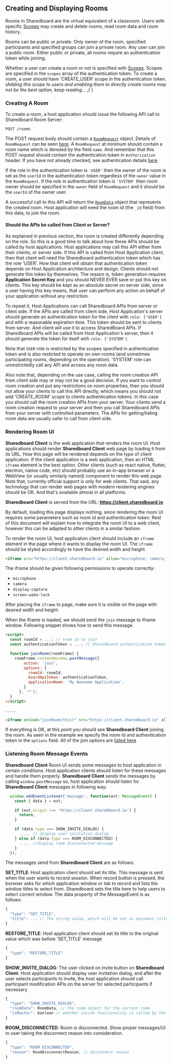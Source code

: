 
## Creating and Displaying Rooms
Rooms in Sharedboard are the virtual equivalent of a classroom. Users with specific [Scopes](./auth-types.md) may create and delete rooms, read room data and room history.

Rooms can be public or private. Only owner of the room, specified participants and specified groups can join a private room. Any user can join a public room. Either public or private, all rooms require an authentication token while joining.

Whether a user can create a room or not is specified with [Scopes](./auth-types.md). Scopes are specified in the `scopes` array of the authentication token. To create a room, a user should have 'CREATE_USER' scope in the authentication token. (*Adding this scope to users and enabling them to directly create rooms may not be the best option, keep reading... ;)* )

### Creating A Room
To create a room, a host application should issue the following API call to Sharedboard Room Server:
``` HTTP
POST /rooms
```
The POST request body should contain a [`RoomRequest`](./room-types.md#roomrequest) object. Details of `RoomRequest` can be seen [here](./room-types.md#roomrequest). A `RoomRequest` at minimum should contain a room name which is denoted by the field `name`. And remember that this POST request should contain the authentication token in `Authorization` header. If you have not already checked, see authentication details [here](./communication.md)

If the role in the authentication token is `'USER'` then the owner of the room is set as the `userId` in the authentication token regardless of the `owner` value in the `RoomRequest`. If the role in authentication token is `'SYSTEM'` then room owner should be specified in the `owner` field of `RoomRequest` and it should be the `userId` of the owner user.

A successful call to this API will return the [`RoomData`](./room-types.md#roomdata) object that represents the created room. Host application will need the room id (the `_id` field) from this data, to join the room.

#### Should the APIs be called from Client or Server?
As explained in previous section, the room is created differently depending on the role. So this is a good time to talk about how these APIs should be called by host applications. Host applications may call this API either from their clients, or server side. If this API is called from Host Application client, then that client will need the Sharedboard authentication token which has the role 'USER'. How that client will obtain that authentication token depends on Host Application architecture and design. Clients should not generate this token by themselves. The reason is, token generation requires **Application Secret Key** and you should NEVER EVER save or put this key on clients. This key should be kept as an absolute secret on server side, since a user having this key means, that user can perform any action on behalf of your application without any restriction.

To repeat it, Host Applications can call Sharedboard APIs from server or client side. If the APIs are called from client side, Host Application's server should generate an authentication token for the client with `role: ['USER']` and with a reasonable expiration time. This token should be sent to clients from server. And client will use it to access SharedBoard APIs. If Sharedboard APIs will be called from Host Application's server, then it should generate the token for itself with `role: ['SYSTEM']`.

Note that `USER` role is restricted by the scopes specified in authentication token and is also resticted to operate on own rooms (and sometimes participating rooms, depending on the operation). 'SYSTEM' role can unrestrictedly call any API and access any room data.

Also note that, depending on the use case, calling the room creation API from client side may or may not be a good decision. If you want to control room creation and put any restrictions on room properties, then you should not allow your clients to call this API directly, which means you should not add 'CREATE_ROOM' scope to clients authentication tokens. In this case you should call the room creation APIs from your server. Your clients send a room creation request to your server and then you call Sharedboard APIs from your server with controlled parameters. The APIs for getting/listing room data are usually safer to call from client side.

### Rendering Room UI
**Sharedboard Client** is the web application that renders the room UI. Host applications should render **Sharedboard Client** web page by loading it from its URL. How this page will be rendered depends on the type of client application. If the client application is a web application, then an HTML `iframe` element is the best option. Other clients (such as react native, flutter, electron, native code, etc) should probably use an in-app browser or a WebView (or usually similarly named) component to render this web page. Note that, currently official support is only for web clients. That said, any technology that can render web pages with modern rendering engines should be OK. And that's available almost in all platforms. 

**Sharedboard Client** is served from the URL: **<https://client.sharedboard.io>**

By default, loading this page displays nothing, since rendering the room UI requires some parameters such as room id and authentication token. Rest of this document will explain how to integrate the room UI to a web client, however this can be adapted to other clients in a similar fashion.

To render the room UI, host application client should include an `iframe` element in the page where it wants to display the room UI. The `iframe` should be styled accordingly to have the desired width and height.

``` html
<iframe src="https://client.sharedboard.io" allow="microphone; camera; display-capture; screen-wake-lock"></iframe>
```
The iframe should be given following permissions to operate correctly:
- `microphone`
- `camera`
- `display-capture`
- `screen-wake-lock`

After placing the `iframe` to page, make sure it is visible on the page with desired width and height.

When the iframe is loaded, we should send the `join` message to iframe window. Following snippet shows how to send this message.

``` html
<script>
  const roomId = ...; // room id to join
  const authenticationToken = ...; // Sharedboard authentication token generated for this client

  function joinRoom(roomFrame) {
    roomFrame.contentWindow.postMessage({
        action: 'join',
        options: {
          roomId: roomId,
          boardApiToken: authenticationToken,
          applicationName: 'My Awesome Application',
        }
      }, '*');
  }
</script>

.....

<iframe onload="joinRoom(this)" src="https://client.sharedboard.io" allow="microphone; camera; display-capture; screen-wake-lock"></iframe>

```

If everything is OK, at this point you should see **Sharedboard Client** joining the room. As seen in the example we specify the room Id and authentication token in the `options` field. All of the join options are [listed here](./room-types.md#sharedboardjoinoptions)

### Listening Room Message Events
**Sharedboard Client** Room UI sends some messages to host application in certain conditions. Host application clients should listen for these messages and handle them properly. **Sharedboard Client** sends the messages by calling `window.postMessage` so, host application should listen for **Sharedboard Client** messages in following way:

``` javascript
  window.addEventListener('message', function(evt: MessageEvent) {
    const { data } = evt;

    if (evt.origin !== 'https://client.sharedboard.io') {
      return;
    }

    if (data.type === SHOW_INVITE_DIALOG) {
      ..... // display user invitation dialog
    } else if (data.type === ROOM_DISCONNECTED) {
      ..... //display room disconnected message
    }
  });
```

The messages send from **Sharedboard Client** are as follows:

**SET_TITLE**: Host application client should set its title. This message is sent when the user wants to record session. When record button is pressed, the borwser asks for which application window or tab to record and lists the window titles to select from. Sharedboard sets the title here to help users to select correct window. The data property of the MessageEvent is as follows:
``` javascript
{
  "type": "SET_TITLE",
  "title": ... // The string value, which will be set as document title
}
```

**RESTORE_TITLE**: Host application client should set its title to the original value which was before 'SET_TITLE' message
``` javascript
{
  "type": "RESTORE_TITLE"
}
```

**SHOW_INVITE_DIALOG**: The user clicked on invite button on **Sharedboard Client**. Host application should display user invitation dialog, and after the user selects participants to invite, the host application should call participant modification APIs on the server for selected participants if necessary
``` javascript
{
  "type": "SHOW_INVITE_DIALOG",
  "roomData": RoomData, // The room object for the current room
  "isMaster": boolean // whether invite functionality is called by the room manager(master user) or not
}
```

**ROOM_DISCONNECTED**: Room is disconnected. Show proper messages/UI to user taking the disconnect reason into consideration.
``` javascript
{
  "type": "ROOM_DISCONNECTED",
  "reason": RoomDisconnectReason, // disconnect reason
}
```
